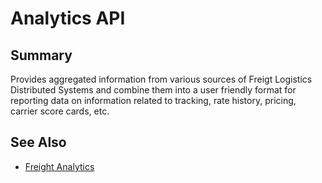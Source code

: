 # Analytics API

## Summary

Provides aggregated information from various sources of Freigt Logistics Distributed Systems and combine them into a user friendly format for reporting data on information related to tracking, rate history, pricing, carrier score cards, etc.

## See Also

- [Freight Analytics](https://github.com/squishedfox/FreightKB/tree/main/analytics)